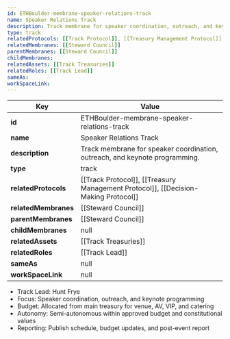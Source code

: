 ```yaml
---
id: ETHBoulder-membrane-speaker-relations-track
name: Speaker Relations Track
description: Track membrane for speaker coordination, outreach, and keynote programming.
type: track
relatedProtocols: [[Track Protocol]], [[Treasury Management Protocol]], [[Decision-Making Protocol]]
relatedMembranes: [[Steward Council]]
parentMembranes: [[Steward Council]]
childMembranes: 
relatedAssets: [[Track Treasuries]]
relatedRoles: [[Track Lead]]
sameAs:
workSpaceLink: 
---
```

<!-- YAML-SNAPSHOT:START -->
| Key | Value |
| --- | ----- |
| **id** | ETHBoulder-membrane-speaker-relations-track |
| **name** | Speaker Relations Track |
| **description** | Track membrane for speaker coordination, outreach, and keynote programming. |
| **type** | track |
| **relatedProtocols** | [[Track Protocol]], [[Treasury Management Protocol]], [[Decision-Making Protocol]] |
| **relatedMembranes** | [[Steward Council]] |
| **parentMembranes** | [[Steward Council]] |
| **childMembranes** | null |
| **relatedAssets** | [[Track Treasuries]] |
| **relatedRoles** | [[Track Lead]] |
| **sameAs** | null |
| **workSpaceLink** | null |

<!-- YAML-SNAPSHOT:END -->
- Track Lead: Hunt Frye
- Focus: Speaker coordination, outreach, and keynote programming
- Budget: Allocated from main treasury for venue, AV, VIP, and catering
- Autonomy: Semi-autonomous within approved budget and constitutional values
- Reporting: Publish schedule, budget updates, and post-event report

